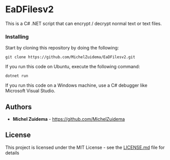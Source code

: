 # EaDFilesv2

This is a C# .NET script that can encrypt / decrypt normal text or text files.

### Installing

Start by cloning this repository by doing the following: 
```
git clone https://github.com/MichelZuidema/EaDFilesv2.git
```

If you run this code on Ubuntu, execute the following command:
```
dotnet run
```

If you run this code on a Windows machine, use a C# debugger like Microsoft Visual Studio.
## Authors

* **Michel Zuidema** - https://github.com/MichelZuidema

## License

This project is licensed under the MIT License - see the [LICENSE.md](LICENSE.md) file for details
